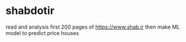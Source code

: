 # shabdotir
read and analysis first 200 pages of https://www.shab.ir then make ML model to predict price houses
